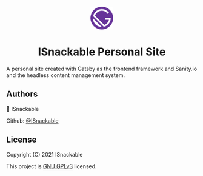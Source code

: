 <p align="center">
  <a href="https://www.github.com/ISnackable">
    <img alt="Logo" src="gatsby-web/src/images/icon.png" width="60" />
  </a>
</p>
<h1 align="center">
  ISnackable Personal Site
</h1>

A personal site created with Gatsby as the frontend framework and Sanity.io and the headless content management system.

## Authors

👤 ISnackable

Github: [@ISnackable](https://www.github.com/ISnackable)

## License

Copyright (C) 2021 ISnackable

This project is [GNU GPLv3](https://choosealicense.com/licenses/gpl-3.0/) licensed.
